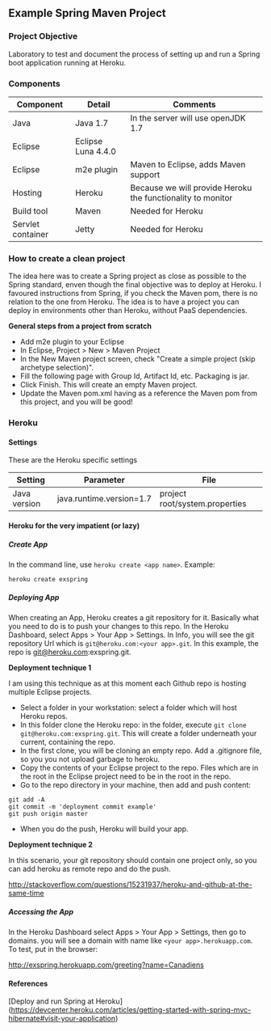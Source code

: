 ## Example Spring Maven Project

### Project Objective

Laboratory to test and document the process of setting up and run a Spring boot application running at Heroku.

### Components

Component | Detail | Comments
------ |------ | ----------------------------------
Java | Java 1.7 | In the server will use openJDK 1.7
Eclipse | Eclipse Luna 4.4.0 |
Eclipse | m2e plugin | Maven to Eclipse, adds Maven support
Hosting | Heroku | Because we will provide Heroku the functionality to monitor
Build tool | Maven | Needed for Heroku
Servlet container | Jetty | Needed for Heroku


### How to create a clean project

The idea here was to create a Spring project as close as possible to the Spring standard, enven though the final objective was to deploy at Heroku. I favoured instructions from Spring, if you check the Maven pom, there is no relation to the one from Heroku. The idea is to have a project you can deploy in environments other than Heroku, without PaaS dependencies.

**General steps from a project from scratch**

- Add m2e plugin to your Eclipse
- In Eclipse, Project > New > Maven Project
- In the New Maven project screen, check "Create a simple project (skip archetype selection)".
- Fill the following page with Group Id, Artifact Id, etc. Packaging is jar.
- Click Finish. This will create an empty Maven project.
- Update the Maven pom.xml having as a reference the Maven pom from this project, and you will be good!



### Heroku

#### Settings

These are the Heroku specific settings

Setting | Parameter | File
------ |------ | ---------
Java version | java.runtime.version=1.7 | project root/system.properties


#### Heroku for the very impatient (or lazy)

##### Create App

In the command line, use `heroku create <app name>`. Example:

`heroku create exspring`


##### Deploying App

When creating an App, Heroku creates a git repository for it. Basically what you need to do is to push your changes to this repo. In the Heroku Dashboard, select Apps > Your App > Settings. In Info, you will see the git repository Url which is `git@heroku.com:<your app>.git`. In this example, the repo is git@heroku.com:exspring.git.

**Deployment technique 1**

I am using this technique as at this moment each Github repo is hosting multiple Eclipse projects.

- Select a folder in your workstation: select a folder which will host Heroku repos.
- In this folder clone the Heroku repo: in the folder, execute `git clone git@heroku.com:exspring.git`. This will create a folder underneath your current, containing the repo.
- In the first clone, you will be cloning an empty repo. Add a .gitignore file, so you you not upload garbage to heroku.
- Copy the contents of your Eclipse project to the repo. Files which are in the root in the Eclipse project need to be in the root in the repo.
- Go to the repo directory in your machine, then add and push content:
```
git add -A
git commit -m 'deployment commit example'
git push origin master
```
- When you do the push, Heroku will build your app.


**Deployment technique 2**

In this scenario, your git repository should contain one project only, so you can add heroku as remote repo and do the push.

http://stackoverflow.com/questions/15231937/heroku-and-github-at-the-same-time

 
##### Accessing the App

In the Heroku Dashboard select Apps > Your App > Settings, then go to domains. you will see a domain with name like `<your app>.herokuapp.com`. To test, put in the browser:

http://exspring.herokuapp.com/greeting?name=Canadiens



#### References
[Deploy and run Spring at Heroku]
(https://devcenter.heroku.com/articles/getting-started-with-spring-mvc-hibernate#visit-your-application)
